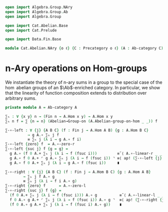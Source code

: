 ```agda
open import Algebra.Group.NAry
open import Algebra.Group.Ab
open import Algebra.Group

open import Cat.Abelian.Base
open import Cat.Prelude

open import Data.Fin.Base

module Cat.Abelian.NAry {o ℓ} {C : Precategory o ℓ} (A : Ab-category C) where
```

# n-Ary operations on Hom-groups

We instantiate the theory of n-ary sums in a group to the special case
of the $\hom$ abelian groups of an $\Ab$-enriched category. In
particular, we show that the linearity of function composition extends
to distribution over arbitrary sums.

```agda
private module A = Ab-category A

∑ₕ : ∀ {x y} n → (Fin n → A.Hom x y) → A.Hom x y
∑ₕ n f = ∑ {n = n} (Abelian→Group-on (A.Abelian-group-on-hom _ _)) f

∑-∘-left : ∀ {j} {A B C} (f : Fin j → A.Hom A B) {g : A.Hom B C}
          → g A.∘ ∑ₕ j f
          ≡ ∑ₕ j (λ i → g A.∘ f i)
∑-∘-left {zero} f  = A.∘-zero-r
∑-∘-left {suc j} f {g = g} =
  g A.∘ (f 0 A.+ ∑ₕ j (λ i → f (fsuc i)))         ≡˘⟨ A.∘-linear-r _ _ _ ⟩
  g A.∘ f 0 A.+ ⌜ g A.∘ ∑ₕ j (λ i → f (fsuc i)) ⌝ ≡⟨ ap! (∑-∘-left {j} _) ⟩
  g A.∘ f 0 A.+ ∑ₕ j (λ i → g A.∘ f (fsuc i))     ∎

∑-∘-right : ∀ {j} {A B C} (f : Fin j → A.Hom B C) {g : A.Hom A B}
        → ∑ₕ j f A.∘ g
        ≡ ∑ₕ j (λ i → f i A.∘ g)
∑-∘-right {zero} f      = A.∘-zero-l
∑-∘-right {suc j} f {g} =
  (f 0 A.+ ∑ₕ j (λ i → f (fsuc i))) A.∘ g          ≡˘⟨ A.∘-linear-l _ _ _ ⟩
  f 0 A.∘ g A.+ ⌜ ∑ₕ j (λ i → f (fsuc i)) A.∘ g ⌝  ≡⟨ ap! (∑-∘-right {j} _) ⟩
  (f 0 A.∘ g A.+ ∑ₕ j (λ i → f (fsuc i) A.∘ g))    ∎
```
